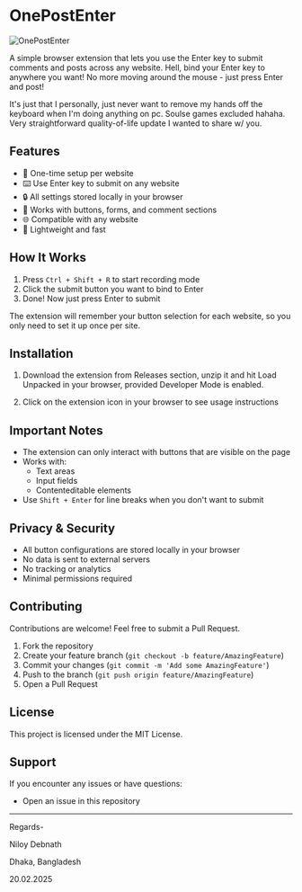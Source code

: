 # OnePostEnter
![OnePostEnter](https://github.com/user-attachments/assets/37c737d3-07a8-4714-a5a1-353e3d66e423)

A simple browser extension that lets you use the Enter key to submit comments and posts across any website. Hell, bind your Enter key to anywhere you want! No more moving around the mouse - just press Enter and post!

It's just that I personally, just never want to remove my hands off the keyboard when I'm doing anything on pc. Soulse games excluded hahaha. Very straightforward quality-of-life update I wanted to share w/ you. 


## Features

- 🎯 One-time setup per website
- ⌨️ Use Enter key to submit on any website
- 🔒 All settings stored locally in your browser
- 🎨 Works with buttons, forms, and comment sections
- 🌐 Compatible with any website
- 🚀 Lightweight and fast

## How It Works

1. Press `Ctrl + Shift + R` to start recording mode
2. Click the submit button you want to bind to Enter
3. Done! Now just press Enter to submit

The extension will remember your button selection for each website, so you only need to set it up once per site.

## Installation

1. Download the extension from Releases section, unzip it and hit Load Unpacked in your browser, provided Developer Mode is enabled.

2. Click on the extension icon in your browser to see usage instructions

## Important Notes

- The extension can only interact with buttons that are visible on the page
- Works with:
  - Text areas
  - Input fields
  - Contenteditable elements
- Use `Shift + Enter` for line breaks when you don't want to submit

## Privacy & Security

- All button configurations are stored locally in your browser
- No data is sent to external servers
- No tracking or analytics
- Minimal permissions required

## Contributing

Contributions are welcome! Feel free to submit a Pull Request.

1. Fork the repository
2. Create your feature branch (`git checkout -b feature/AmazingFeature`)
3. Commit your changes (`git commit -m 'Add some AmazingFeature'`)
4. Push to the branch (`git push origin feature/AmazingFeature`)
5. Open a Pull Request

## License

This project is licensed under the MIT License.

## Support

If you encounter any issues or have questions:
- Open an issue in this repository

---

Regards-

Niloy Debnath

Dhaka, Bangladesh

20.02.2025
